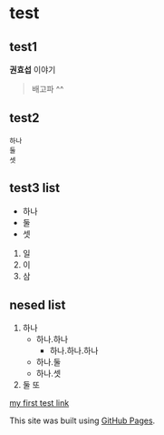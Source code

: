 # test

## test1
**권효섭** 이야기
> 배고파 ^^

## test2 
~~~
하나
둘
셋
~~~

## test3 list
- 하나
- 둘
- 셋

1. 일
2. 이
3. 삼

## nesed list
1. 하나
   - 하나.하나
     - 하나.하나.하나
   - 하나.둘
   - 하나.셋
2. 둘
또 


[my first test link](/claiper/README.md)


This site was built using [GitHub Pages](https://pages.github.com/).
